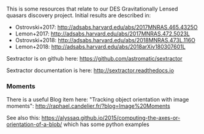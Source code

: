 
This is some resources that relate to our DES Gravitationally Lensed quasars discovery project. Initial results are described in:

* Ostrovski+2017: http://adsabs.harvard.edu/abs/2017MNRAS.465.4325O
* Lemon+2017: http://adsabs.harvard.edu/abs/2017MNRAS.472.5023L
* Ostrovski+2018: http://adsabs.harvard.edu/abs/2018MNRAS.473L.116O
* Lemon+2018: http://adsabs.harvard.edu/abs/2018arXiv180307601L

Sextractor is on github here: https://github.com/astromatic/sextractor

Sextractor documentation is here: http://sextractor.readthedocs.io


### Moments

There is a useful Blog item here: "Tracking object orientation with image moments": http://raphael.candelier.fr/?blog=Image%20Moments

See also this: https://alyssaq.github.io/2015/computing-the-axes-or-orientation-of-a-blob/ which has some python examples
